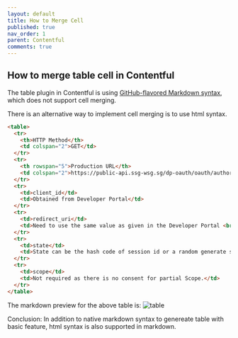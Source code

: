 ```yaml
---
layout: default
title: How to Merge Cell
published: true
nav_order: 1
parent: Contentful
comments: true
---
```


## How to merge table cell in Contentful

The table plugin in Contentful is using [GitHub-flavored Markdown syntax](https://help.github.com/en/github/writing-on-github/basic-writing-and-formatting-syntax), which does not support cell merging.

There is an alternative way to implement cell merging is to use html syntax.

```html
<table>
  <tr>
    <th>HTTP Method</th>
    <td colspan="2">GET</td>
  </tr>
  <tr>
    <th rowspan="5">Production URL</th>
    <td colspan="2">https://public-api.ssg-wsg.sg/dp-oauth/oauth/authorize?response_type=code&client_id={clientId}&redirect_uri={redirectUri}&state={state}</td>
  </tr>
  <tr>
    <td>client_id</td>
    <td>Obtained from Developer Portal</td>
  </tr>
  <tr>
    <td>redirect_uri</td>
    <td>Need to use the same value as given in the Developer Portal <br/> Subscription Settings > Redirect URL</td>
  </tr>
  <tr>
    <td>state</td>
    <td>State can be the hash code of session id or a random generate string value (Suggested minimum length = 32)</td>
  </tr>
  <tr>
    <td>scope</td>
    <td>Not required as there is no consent for partial Scope.</td>
  </tr>
</table>
```

The markdown preview for the above table is:
![table](../../../assets/images/contentful/table.png)

Conclusion:
In addition to native markdown syntax to genereate table with basic feature, html syntax is also supported in markdown.